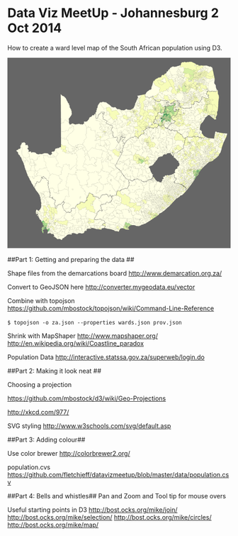 Data Viz MeetUp - Johannesburg 2 Oct 2014
=============

How to create a ward level map of the South African population using D3.

![alt text](https://raw.githubusercontent.com/fletchjeff/datavizmeetup/master/data/za_map.png)

##Part 1: Getting and preparing the data ##

Shape files from the demarcations board
<http://www.demarcation.org.za/>

Convert to GeoJSON here
<http://converter.mygeodata.eu/vector>

Combine with topojson
<https://github.com/mbostock/topojson/wiki/Command-Line-Reference>

`$ topojson -o za.json --properties wards.json prov.json`

Shrink with MapShaper
<http://www.mapshaper.org/>
<http://en.wikipedia.org/wiki/Coastline_paradox>

Population Data
<http://interactive.statssa.gov.za/superweb/login.do>

##Part 2: Making it look neat ##

Choosing a projection

<https://github.com/mbostock/d3/wiki/Geo-Projections>

<http://xkcd.com/977/>

SVG styling
<http://www.w3schools.com/svg/default.asp>

##Part 3: Adding colour##

Use color brewer
<http://colorbrewer2.org/>

population.cvs
<https://github.com/fletchjeff/datavizmeetup/blob/master/data/population.csv>

##Part 4: Bells and whistles##
Pan and Zoom and Tool tip for mouse overs



Useful starting points in D3
<http://bost.ocks.org/mike/join/>
<http://bost.ocks.org/mike/selection/>
<http://bost.ocks.org/mike/circles/>
<http://bost.ocks.org/mike/map/>
